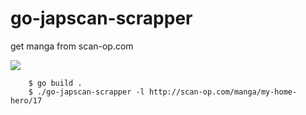# go-japscan-scrapper
get manga from scan-op.com

![](https://i.gyazo.com/baadb46239f1111ab6d2f36f47e513a8.png)

```
	$ go build .
	$ ./go-japscan-scrapper -l http://scan-op.com/manga/my-home-hero/17
```
